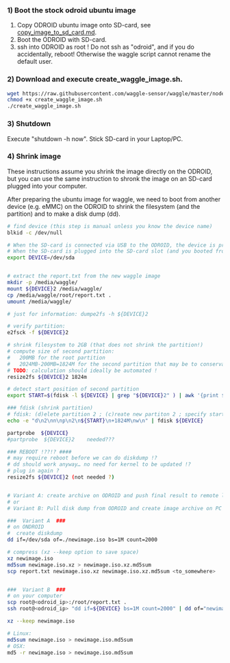 

### 1) Boot the stock odroid ubuntu image
   1. Copy ODROID ubuntu image onto SD-card, see [copy_image_to_sd_card.md](./copy_image_to_sd_card.md).
   2. Boot the ODROID with SD-card.
   3. ssh into ODROID as root ! Do not ssh as "odroid", and if you do accidentally, reboot! Otherwise the waggle script cannot rename the default user.

### 2) Download and execute create_waggle_image.sh. 
```bash
wget https://raw.githubusercontent.com/waggle-sensor/waggle/master/nodecontroller/scripts/create_waggle_image.sh
chmod +x create_waggle_image.sh
./create_waggle_image.sh
```
### 3) Shutdown
Execute "shutdown -h now". Stick SD-card in your Laptop/PC.

### 4) Shrink image

These instructions assume you shrink the image directly on the ODROID, but you can use the same instruction to shronk the image on an SD-card plugged into your computer.

After preparing the ubuntu image for waggle, we need to boot from another device (e.g. eMMC) on the ODROID to shrink the filesystem (and the partition) and to make a disk dump (dd).
```bash
# find device (this step is manual unless you know the device name)
blkid -c /dev/null

# When the SD-card is connected via USB to the ODROID, the device is probably /dev/sda .
# When the SD-card is plugged into the SD-card slot (and you booted from eMMC), the devis is probably /dev/mmcblk1 .
export DEVICE=/dev/sda


# extract the report.txt from the new waggle image
mkdir -p /media/waggle/
mount ${DEVICE}2 /media/waggle/
cp /media/waggle/root/report.txt .
umount /media/waggle/

# just for information: dumpe2fs -h ${DEVICE}2

# verify partition:
e2fsck -f ${DEVICE}2

# shrink filesystem to 2GB (that does not shrink the partition!)
# compute size of second partition: 
#   200MB for the root partition
#   2024MB-200MB=1824M for the second partition that may be to conservative !)
# TODO: calculation should ideally be automated !
resize2fs ${DEVICE}2 1824m

# detect start position of second partition
export START=$(fdisk -l ${DEVICE} | grep "${DEVICE}2" ) | awk '{print $2}'; echo ${START}

### fdisk (shrink partition)
# fdisk: (d)elete partition 2 ; (c)reate new partiton 2 ; specify start posirion and size of new partiton
echo -e "d\n2\nn\np\n2\n${START}\n+1824M\nw\n" | fdisk ${DEVICE}

partprobe  ${DEVICE}
#partprobe  ${DEVICE}2    needed???

### REBOOT !??!? ####
# may require reboot before we can do diskdump !?
# dd should work anyway… no need for kernel to be updated !?
# plug in again ?
resize2fs ${DEVICE}2 (not needed ?)


# Variant A: create archive on ODROID and push final result to remote location
# or
# Variant B: Pull disk dump from ODROID and create image archive on PC 

###  Variant A  ###
# on ONDROID
#  create diskdump 
dd if=/dev/sda of=./newimage.iso bs=1M count=2000

# compress (xz --keep option to save space)
xz newimage.iso
md5sum newimage.iso.xz > newimage.iso.xz.md5sum
scp report.txt newimage.iso.xz newimage.iso.xz.md5sum <to_somewhere>


###  Variant B  ###
# on your computer
scp root@<odroid_ip>:/root/report.txt .
ssh root@<odroid_ip> "dd if=${DEVICE} bs=1M count=2000" | dd of="newimage.iso" bs=1m

xz --keep newimage.iso

# Linux:
md5sum newimage.iso > newimage.iso.md5sum
# OSX:
md5 -r newimage.iso > newimage.iso.md5sum

```

